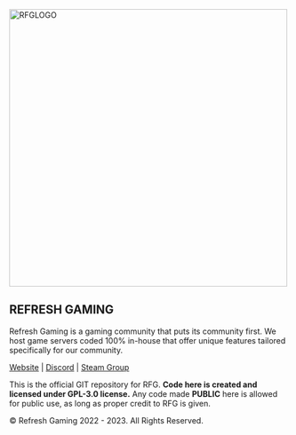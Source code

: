 <img src="https://refreshgaming.net/assets/img/rfglogo.png" alt="RFGLOGO" width="500"/>

## REFRESH GAMING

Refresh Gaming is a gaming community that puts its community first.
We host game servers coded 100% in-house that offer unique features tailored specifically for our community.

[Website](https://refreshgaming.net) |
[Discord](https://discord.gg/h6bJNqKGvf) |
[Steam Group](https://steamcommunity.com/groups/refreshgamingUS)

This is the official GIT repository for RFG. **Code here is created and licensed under GPL-3.0 license.**
Any code made **PUBLIC** here is allowed for public use, as long as proper credit to RFG is given.

© Refresh Gaming 2022 - 2023. All Rights Reserved.
